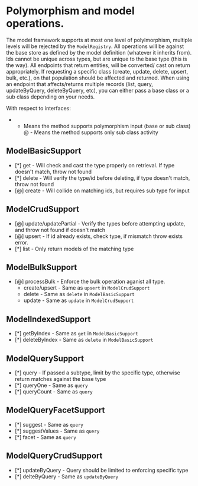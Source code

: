 # Polymorphism and model operations.

The model framework supports at most one level of polylmorphism, multiple levels will be rejected by the `ModelRegistry`. 
All operations will be against the base store as defined by the model definition (whatever it inherits from). Ids cannot be
unique across types, but are unique to the base type (this is the way).  All endpoints that return entities, will be converted/
cast on return appropriately.  If requesting a specific class (create, update, delete, upsert, bulk, etc.), on that population should be affected and returned.  When using an endpoint that affects/returns multiple records (list, query, updateByQuery, deleteByQuery, etc), you can either pass a base class or a sub class depending on your needs.

With respect to interfaces:

* - Means the method supports polymorphism input (base or sub class)
@ - Means the method supports only sub class activity

## ModelBasicSupport
- [*] get    - Will check and cast the type properly on retrieval.  If type doesn't match, throw not found
- [*] delete - Will verify the type/id before deleting, if type doesn't match, throw not found
- [@] create - Will collide on matching ids, but requires sub type for input

## ModelCrudSupport 
- [@] update/updatePartial - Verify the types before attempting update, and throw not found if doesn't match
- [@] upsert               - If id already exists, check type, if mismatch throw exists error.
- [*] list                 - Only return models of the matching type

## ModelBulkSupport
- [@] processBulk   - Enforce the bulk operation aganist all type.  
  - create/upsert - Same as `upsert` in `ModelCrudSupport`
  - delete        - Same as `delete` in `ModelBasicSupport`
  - update        - Same as `update` in `ModelCrudSupport`

## ModelIndexedSupport
- [*] getByIndex     - Same as `get` in `ModelBasicSupport`
- [*] deleteByIndex  - Same as `delete` in `ModelBasicSupport`

## ModelQuerySupport
- [*] query          - If passed a subtype, limit by the specific type, otherwise return matches against the base type
- [*] queryOne       - Same as `query`
- [*] queryCount     - Same as `query`  

## ModelQueryFacetSupport
- [*] suggest        - Same as `query`
- [*] suggestValues  - Same as `query`
- [*] facet          - Same as `query`

## ModelQueryCrudSupport
- [*] updateByQuery - Query should be limited to enforcing specific type
- [*] delteByQuery  - Same as `updateByQuery`